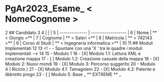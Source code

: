# PgAr2023_Esame_ < NomeCognome >
2 ## Candidato
3
4 | | |
5 | -------------- | ------------------ |
6 | Nome | ** < Giorgio >** |
7 | Cognome | ** < Saleri >** |
8 | Matricola | ** < 742143 >** |
9 | Corso di Studi | ** < Ingegneria informatica >** |
10
11 ## Moduli Implementati
12
13 <! - - Spuntare con una ’X ’ tra le quadre i moduli implementati -->
14
15 - Modulo 1
16 - [X] Modulo 1.1: Lettura XML e creazione mappa
17 - [ ] Modulo 1.2: Creazione casuale della mappa
18 - [X] Modulo 2: Nuovi mondi
19 - [X] Modulo 3: Percorso suggerito
20 - Modulo 4 ( Riciclo )
21 - [X] Modulo 4.1: Tamagolem
22 - [X] Modulo 4.2: Patente e _libbretto_ prego
23 - [ ] Modulo 5: Base _ ** EXTREME ** _
